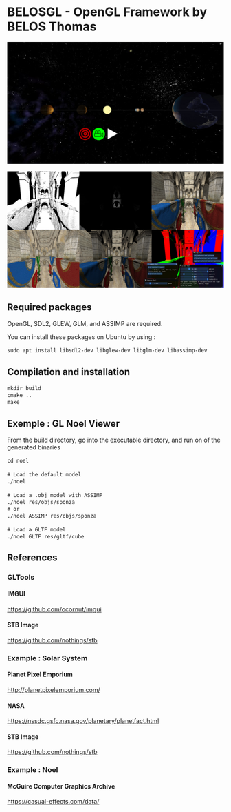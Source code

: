 # BELOSGL - OpenGL Framework by BELOS Thomas

![Screenshot](example/solarsystem/res/screenshot_earth.png)

![Screenshot](example/noel/res/screenshot.png)

## Required packages

OpenGL, SDL2, GLEW, GLM, and ASSIMP are required.

You can install these packages on Ubuntu by using : 

```
sudo apt install libsdl2-dev libglew-dev libglm-dev libassimp-dev
```

## Compilation and installation

```
mkdir build
cmake ..
make
```

## Exemple : GL Noel Viewer

From the build directory, go into the executable directory, and run on of the generated binaries
```
cd noel

# Load the default model
./noel

# Load a .obj model with ASSIMP
./noel res/objs/sponza
# or
./noel ASSIMP res/objs/sponza

# Load a GLTF model
./noel GLTF res/gltf/cube
```

## References

### GLTools

#### IMGUI

https://github.com/ocornut/imgui

#### STB Image

https://github.com/nothings/stb

### Example : Solar System

#### Planet Pixel Emporium

http://planetpixelemporium.com/

#### NASA

https://nssdc.gsfc.nasa.gov/planetary/planetfact.html

#### STB Image

https://github.com/nothings/stb

### Example : Noel

#### McGuire Computer Graphics Archive

https://casual-effects.com/data/